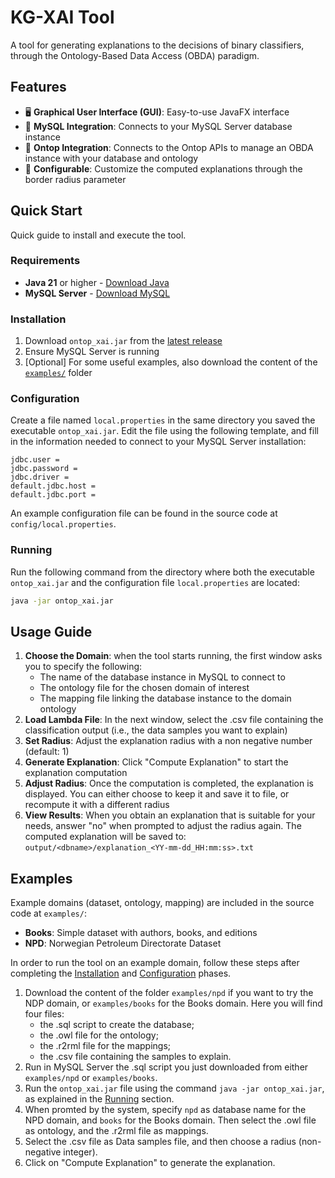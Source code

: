 # KG-XAI Tool

A tool for generating explanations to the decisions of binary classifiers, through the Ontology-Based Data Access (OBDA) paradigm.

## Features

- 🖥️ **Graphical User Interface (GUI)**: Easy-to-use JavaFX interface
- 🔗 **MySQL Integration**: Connects to your MySQL Server database instance
- 🔗 **Ontop Integration**: Connects to the Ontop APIs to manage an OBDA instance with your database and ontology
- 🎯 **Configurable**: Customize the computed explanations through the border radius parameter

## Quick Start
Quick guide to install and execute the tool.

### Requirements
- **Java 21** or higher - [Download Java](https://www.oracle.com/java/technologies/downloads/)
- **MySQL Server** - [Download MySQL](https://dev.mysql.com/downloads/mysql/)

  
### Installation
1. Download `ontop_xai.jar` from the [latest release](https://github.com/parwal-lp/ontop_xai/releases/latest)
2. Ensure MySQL Server is running
3. [Optional] For some useful examples, also download the content of the [`examples/`](/examples/) folder

### Configuration
Create a file named `local.properties` in the same directory you saved the executable `ontop_xai.jar`.
Edit the file using the following template, and fill in the information needed to connect to your MySQL Server installation:

```local.properties
jdbc.user =
jdbc.password =
jdbc.driver =
default.jdbc.host =
default.jdbc.port =
```

An example configuration file can be found in the source code at `config/local.properties`.

### Running
Run the following command from the directory where both the executable `ontop_xai.jar` and the configuration file `local.properties` are located:
```bash
java -jar ontop_xai.jar
```

## Usage Guide
1. **Choose the Domain**: when the tool starts running, the first window asks you to specify the following:
    - The name of the database instance in MySQL to connect to
    - The ontology file for the chosen domain of interest
    - The mapping file linking the database instance to the domain ontology
2. **Load Lambda File**: In the next window, select the .csv file containing the classification output (i.e., the data samples you want to explain)
4. **Set Radius**: Adjust the explanation radius with a non negative number (default: 1)
5. **Generate Explanation**: Click "Compute Explanation" to start the explanation computation
6. **Adjust Radius**: Once the computation is completed, the explanation is displayed. You can either choose to keep it and save it to file, or recompute it with a different radius
7. **View Results**: When you obtain an explanation that is suitable for your needs, answer "no" when prompted to adjust the radius again. The computed explanation will be saved to: `output/<dbname>/explanation_<YY-mm-dd_HH:mm:ss>.txt`


## Examples
Example domains (dataset, ontology, mapping) are included in the source code at `examples/`:
- **Books**: Simple dataset with authors, books, and editions
- **NPD**: Norwegian Petroleum Directorate Dataset

In order to run the tool on an example domain, follow these steps after completing the [Installation](#installation) and [Configuration](#configuration) phases.
1. Download the content of the folder `examples/npd` if you want to try the NDP domain, or `examples/books` for the Books domain. 
Here you will find four files: 
    - the .sql script to create the database;
    - the .owl file for the ontology;
    - the .r2rml file for the mappings;
    - the .csv file containing the samples to explain.
2. Run in MySQL Server the .sql script you just downloaded from either `examples/npd` or `examples/books`.
3. Run the `ontop_xai.jar` file using the command `java -jar ontop_xai.jar`, as explained in the [Running](#running) section.
4. When promted by the system, specify `npd` as database name for the NPD domain, and `books` for the Books domain.
Then select the .owl file as ontology, and the .r2rml file as mappings.
5. Select the .csv file as Data samples file, and then choose a radius (non-negative integer).
6. Click on "Compute Explanation" to generate the explanation.